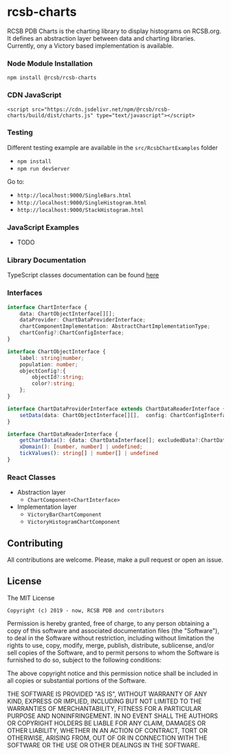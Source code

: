 # rcsb-charts

RCSB PDB Charts is the charting library to display histograms on RCSB.org. It defines an abstraction layer between data and charting libraries. 
Currently, ony a Victory based implementation is available.

### Node Module Installation
`npm install @rcsb/rcsb-charts`

### CDN JavaScript
`<script src="https://cdn.jsdelivr.net/npm/@rcsb/rcsb-charts/build/dist/charts.js" type="text/javascript"></script>`

### Testing 
Different testing example are available in the `src/RcsbChartExamples` folder
- `npm install`
- `npm run devServer`

Go to:

- `http://localhost:9000/SingleBars.html`
- `http://localhost:9000/SingleHistogram.html`
- `http://localhost:9000/StackHistogram.html`


### JavaScript Examples
- TODO

### Library Documentation
TypeScript classes documentation can be found [here](https://rcsb.github.io/rcsb-charts/)


### Interfaces 
```typescript
interface ChartInterface {
    data: ChartObjectInterface[][];
    dataProvider: ChartDataProviderInterface;
    chartComponentImplementation: AbstractChartImplementationType;
    chartConfig?:ChartConfigInterface;
}
```

```typescript
interface ChartObjectInterface {
    label: string|number;
    population: number;
    objectConfig?:{
        objectId?:string;
        color?:string;
    };
}
```

```typescript
interface ChartDataProviderInterface extends ChartDataReaderInterface {
    setData(data: ChartObjectInterface[][],  config: ChartConfigInterface): void;
}

interface ChartDataReaderInterface {
    getChartData(): {data: ChartDataInterface[]; excludedData?:ChartDataInterface[]}
    xDomain(): [number, number] | undefined;
    tickValues(): string[] | number[] | undefined
}
```

### React Classes
- Abstraction layer
  - `ChartComponent<ChartInterface>` 
- Implementation layer
  - `VictoryBarChartComponent`
  - `VictoryHistogramChartComponent`


Contributing
---
All contributions are welcome. Please, make a pull request or open an issue.

License
---

The MIT License

    Copyright (c) 2019 - now, RCSB PDB and contributors

Permission is hereby granted, free of charge, to any person obtaining a copy
of this software and associated documentation files (the "Software"), to deal
in the Software without restriction, including without limitation the rights
to use, copy, modify, merge, publish, distribute, sublicense, and/or sell
copies of the Software, and to permit persons to whom the Software is
furnished to do so, subject to the following conditions:

The above copyright notice and this permission notice shall be included in
all copies or substantial portions of the Software.

THE SOFTWARE IS PROVIDED "AS IS", WITHOUT WARRANTY OF ANY KIND, EXPRESS OR
IMPLIED, INCLUDING BUT NOT LIMITED TO THE WARRANTIES OF MERCHANTABILITY,
FITNESS FOR A PARTICULAR PURPOSE AND NONINFRINGEMENT. IN NO EVENT SHALL THE
AUTHORS OR COPYRIGHT HOLDERS BE LIABLE FOR ANY CLAIM, DAMAGES OR OTHER
LIABILITY, WHETHER IN AN ACTION OF CONTRACT, TORT OR OTHERWISE, ARISING FROM,
OUT OF OR IN CONNECTION WITH THE SOFTWARE OR THE USE OR OTHER DEALINGS IN
THE SOFTWARE.
